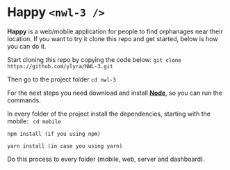 # Happy ``<nwl-3 />``

**Happy** is a web/mobile application for people to find orphanages near their location. If you want to try it clone this repo and get started, below is how you can do it. 

Start cloning this repo by copying the code below: 
``
git clone https://github.com/ylyra/NWL-3.git
``

Then go to the project folder 
`` cd nwl-3 ``

For the next steps you need download and install [**Node**](https://nodejs.org/), so you can run the commands.

In every folder of the project install the dependencies, starting with the mobile:
`` 
cd mobile
``

``
npm install (if you using npm)
``

``
yarn install (in case you using yarn) 
``

Do this process to every folder (mobile, web, server and dashboard).

